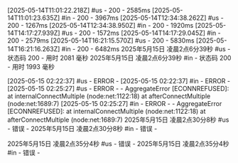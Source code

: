 
[2025-05-14T11:01:22.218Z] #us - 200 - 2585ms
[2025-05-14T11:01:23.635Z] #in - 200 - 3967ms
[2025-05-14T12:34:38.262Z] #us - 200 - 1267ms
[2025-05-14T12:34:38.950Z] #in - 200 - 1920ms
[2025-05-14T14:17:27.939Z] #us - 200 - 1572ms
[2025-05-14T14:17:29.045Z] #in - 200 - 2579ms
[2025-05-14T16:21:15.570Z] #us - 200 - 5830ms
[2025-05-14T16:21:16.263Z] #in - 200 - 6482ms
2025年5月15日 凌晨2点6分39秒 #us - 状态码 200 - 用时 2081 毫秒
2025年5月15日 凌晨2点6分39秒 #in - 状态码 200 - 用时 1993 毫秒

[2025-05-15 02:22:37] #us - ERROR - 
[2025-05-15 02:22:37] #in - ERROR - 
[2025-05-15 02:25:27] #us - ERROR -  - AggregateError [ECONNREFUSED]: 
    at internalConnectMultiple (node:net:1122:18)
    at afterConnectMultiple (node:net:1689:7)
[2025-05-15 02:25:27] #in - ERROR -  - AggregateError [ECONNREFUSED]: 
    at internalConnectMultiple (node:net:1122:18)
    at afterConnectMultiple (node:net:1689:7)
2025年5月15日 凌晨2点30分8秒 #us - 错误 - 
2025年5月15日 凌晨2点30分8秒 #in - 错误 - 

2025年5月15日 凌晨2点35分4秒 #us - 错误 - 
2025年5月15日 凌晨2点35分4秒 #in - 错误 - 

